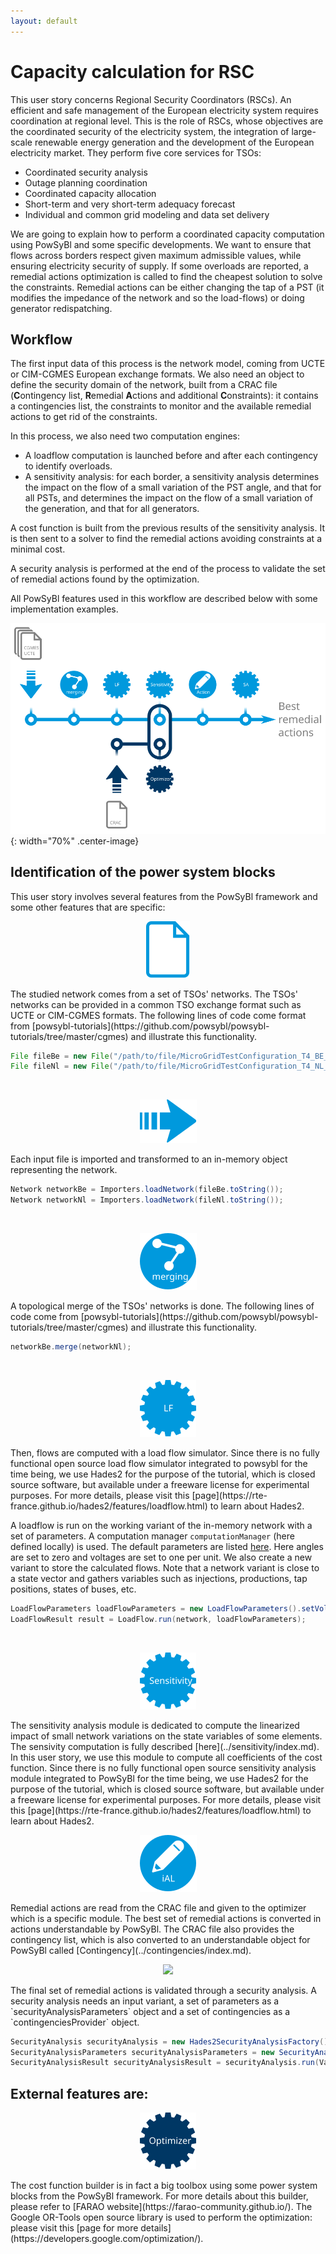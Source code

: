 ```yaml
---
layout: default
---
```


# Capacity calculation for RSC

This user story concerns Regional Security Coordinators (RSCs). An efficient and safe management of the European electricity system requires coordination at regional level. 
This is the role of RSCs, whose objectives are the coordinated security of the electricity system, the integration of large-scale renewable energy generation 
and the development of the European electricity market. They perform five core services for TSOs:

- Coordinated security analysis
- Outage planning coordination
- Coordinated capacity allocation
- Short-term and very short-term adequacy forecast
- Individual and common grid modeling and data set delivery


We are going to explain how to perform a coordinated capacity computation using PowSyBl and some specific developments. 
We want to ensure that flows across borders respect given maximum admissible values, while ensuring electricity security of supply. 
If some overloads are reported, a remedial actions optimization is called to find the cheapest solution to solve the constraints. 
Remedial actions can be either changing the tap of a PST (it modifies the impedance of the network and so the load-flows) or doing generator redispatching.

## Workflow

The first input data of this process is the network model, coming from UCTE or CIM-CGMES European exchange formats. 
We also need an object to define the security domain of the network, built from a CRAC file (**C**ontingency list, **R**emedial **A**ctions and additional **C**onstraints): 
it contains a contingencies list, the constraints to monitor and the available remedial actions to get rid of the constraints.   

In this process, we also need two computation engines:
- A loadflow computation is launched before and after each contingency to identify overloads.
- A sensitivity analysis: for each border, a sensitivity analysis determines the impact on the flow of a small variation of the PST angle, and that for all PSTs, and determines the impact on the flow of a small variation of the generation, and that for all generators.

A cost function is built from the previous results of the sensitivity analysis. It is then sent to a solver to find the remedial actions avoiding constraints at a minimal cost.

A security analysis is performed at the end of the process to validate the set of remedial actions found by the optimization.

All PowSyBl features used in this workflow are described below with some implementation examples.

![Workflow](img/capacity_calculation_rsc/Workflow_Capacity_Calculation_RSC.svg){: width="70%" .center-image}

## Identification of the power system blocks

This user story involves several features from the PowSyBl framework and some other features that are specific:

<p style="text-align:center">
  <img src="img/capacity_calculation_rsc/File.svg"/>
</p>
The studied network comes from a set of TSOs' networks. The TSOs' networks can be provided in a common TSO exchange format such as UCTE or CIM-CGMES formats. 
The following lines of code come format from [powsybl-tutorials](https://github.com/powsybl/powsybl-tutorials/tree/master/cgmes) and illustrate this functionality.

```java
File fileBe = new File("/path/to/file/MicroGridTestConfiguration_T4_BE_BB_Complete_v2.zip");
File fileNl = new File("/path/to/file/MicroGridTestConfiguration_T4_NL_BB_Complete_v2.zip");
```

<br />

<p style="text-align:center">
  <img src="img/capacity_calculation_rsc/Import.svg"/>
</p>
Each input file is imported and transformed to an in-memory object representing the network.

```java
Network networkBe = Importers.loadNetwork(fileBe.toString());
Network networkNl = Importers.loadNetwork(fileNl.toString());
```

<br />

<p style="text-align:center">
  <img src="img/capacity_calculation_rsc/Network_merging.svg"/>
</p>
A topological merge of the TSOs' networks is done. The following lines of code come from [powsybl-tutorials](https://github.com/powsybl/powsybl-tutorials/tree/master/cgmes) and illustrate this functionality.

```java
networkBe.merge(networkNl);
```

<br />

<p style="text-align:center">
  <img src="img/capacity_calculation_rsc/Compute_LF.svg"/>
</p>
Then, flows are computed with a load flow simulator. Since there is no fully functional open source load flow simulator integrated to powsybl for the time being, we use Hades2 for the purpose of the tutorial, which is closed source software, but available under a freeware license for experimental purposes. For more details, please visit this [page](https://rte-france.github.io/hades2/features/loadflow.html) to learn about Hades2.

A loadflow is run on the working variant of the in-memory network with a set of parameters. A computation manager `computationManager` (here defined locally) is used. The default parameters are listed [here](../configuration/parameters/LoadFlowParameters.md). Here angles are set to zero and voltages are set to one per unit. We also create a new variant to store the calculated flows. Note that a network variant is close to a state vector and gathers variables such as injections, productions, tap positions, states of buses, etc.

```java
LoadFlowParameters loadFlowParameters = new LoadFlowParameters().setVoltageInitMode(LoadFlowParameters.VoltageInitMode.DC_VALUES);
LoadFlowResult result = LoadFlow.run(network, loadFlowParameters);
```
<br />

<p style="text-align:center">
  <img src="img/capacity_calculation_rsc/Compute_Sensitivity.svg"/>
</p>
The sensitivity analysis module is dedicated to compute the linearized impact of small network variations on the state variables of some elements. The sensivity computation is fully described [here](../sensitivity/index.md). In this user story, we use this module to compute all coefficients of the cost function. Since there is no fully functional open source sensitivity analysis module integrated to PowSyBl for the time being, we use Hades2 for the purpose of the tutorial, which is closed source software, but available under a freeware license for experimental purposes. For more details, please visit this [page](https://rte-france.github.io/hades2/features/loadflow.html) to learn about Hades2.

<br />

<p style="text-align:center">
  <img src="img/capacity_calculation_rsc/Modify_iAL.svg"/>
</p>
Remedial actions are read from the CRAC file and given to the optimizer which is a specific module. The best set of remedial actions is converted in actions understandable by PowSyBl. The CRAC file also provides the contingency list, which is also converted to an understandable object for PowSyBl called [Contingency](../contingencies/index.md).

<!--```java
ContingenciesProvider contingenciesProvider = new ContingenciesProvider() {
    @Override
    public List<Contingency> getContingencies(Network network) {
          // Code here how you want to fill/map the list of contingencies.
    }
};
```-->

<br />

<p style="text-align:center">
  <img src="img/capacity_calculation_rsc/Compute_SA.svg"/>
</p>
The final set of remedial actions is validated through a security analysis. A security analysis needs an input variant, a set of parameters as a `securityAnalysisParameters` object and a set of contingencies as a `contingenciesProvider` object.

```java
SecurityAnalysis securityAnalysis = new Hades2SecurityAnalysisFactory().create(networkBe, computationManager, 0);
SecurityAnalysisParameters securityAnalysisParameters = new SecurityAnalysisParameters(); // Default parameters
SecurityAnalysisResult securityAnalysisResult = securityAnalysis.run(VariantManagerConstants.INITIAL_VARIANT_ID, securityAnalysisParameters, contingenciesProvider).join();
```

## External features are:

<p style="text-align:center">
  <img src="img/capacity_calculation_rsc/Compute_Optimizer.svg"/>
</p>
The cost function builder is in fact a big toolbox using some power system blocks from the PowSyBl framework. For more details about this builder, please refer to [FARAO website](https://farao-community.github.io/). The Google OR-Tools open source library is used to perform the optimization: please visit this [page for more details](https://developers.google.com/optimization/).

